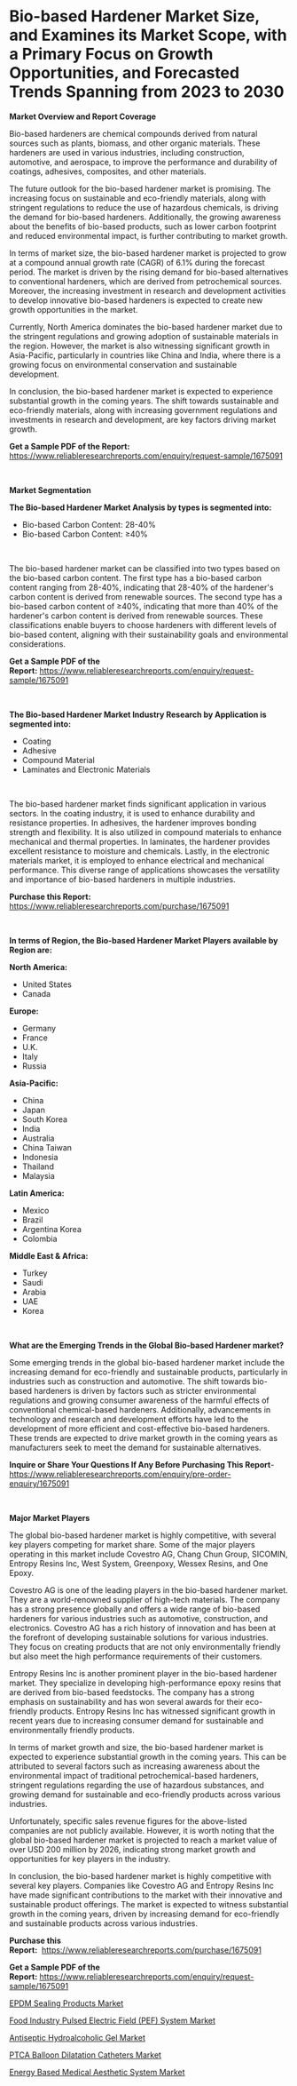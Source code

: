 <p><h1>Bio-based Hardener Market Size, and Examines its Market Scope, with a Primary Focus on Growth Opportunities, and Forecasted Trends Spanning from 2023 to 2030</h1></p><p><strong>Market Overview and Report Coverage</strong></p>
<p><p>Bio-based hardeners are chemical compounds derived from natural sources such as plants, biomass, and other organic materials. These hardeners are used in various industries, including construction, automotive, and aerospace, to improve the performance and durability of coatings, adhesives, composites, and other materials.</p><p>The future outlook for the bio-based hardener market is promising. The increasing focus on sustainable and eco-friendly materials, along with stringent regulations to reduce the use of hazardous chemicals, is driving the demand for bio-based hardeners. Additionally, the growing awareness about the benefits of bio-based products, such as lower carbon footprint and reduced environmental impact, is further contributing to market growth.</p><p>In terms of market size, the bio-based hardener market is projected to grow at a compound annual growth rate (CAGR) of 6.1% during the forecast period. The market is driven by the rising demand for bio-based alternatives to conventional hardeners, which are derived from petrochemical sources. Moreover, the increasing investment in research and development activities to develop innovative bio-based hardeners is expected to create new growth opportunities in the market.</p><p>Currently, North America dominates the bio-based hardener market due to the stringent regulations and growing adoption of sustainable materials in the region. However, the market is also witnessing significant growth in Asia-Pacific, particularly in countries like China and India, where there is a growing focus on environmental conservation and sustainable development.</p><p>In conclusion, the bio-based hardener market is expected to experience substantial growth in the coming years. The shift towards sustainable and eco-friendly materials, along with increasing government regulations and investments in research and development, are key factors driving market growth.</p></p>
<p><strong>Get a Sample PDF of the Report:</strong> <a href="https://www.reliableresearchreports.com/enquiry/request-sample/1675091">https://www.reliableresearchreports.com/enquiry/request-sample/1675091</a></p>
<p>&nbsp;</p>
<p><strong>Market Segmentation</strong></p>
<p><strong>The Bio-based Hardener Market Analysis by types is segmented into:</strong></p>
<p><ul><li>Bio-based Carbon Content: 28-40%</li><li>Bio-based Carbon Content: ≥40%</li></ul></p>
<p>&nbsp;</p>
<p><p>The bio-based hardener market can be classified into two types based on the bio-based carbon content. The first type has a bio-based carbon content ranging from 28-40%, indicating that 28-40% of the hardener's carbon content is derived from renewable sources. The second type has a bio-based carbon content of ≥40%, indicating that more than 40% of the hardener's carbon content is derived from renewable sources. These classifications enable buyers to choose hardeners with different levels of bio-based content, aligning with their sustainability goals and environmental considerations.</p></p>
<p><strong>Get a Sample PDF of the Report:</strong>&nbsp;<a href="https://www.reliableresearchreports.com/enquiry/request-sample/1675091">https://www.reliableresearchreports.com/enquiry/request-sample/1675091</a></p>
<p>&nbsp;</p>
<p><strong>The Bio-based Hardener Market Industry Research by Application is segmented into:</strong></p>
<p><ul><li>Coating</li><li>Adhesive</li><li>Compound Material</li><li>Laminates and Electronic Materials</li></ul></p>
<p>&nbsp;</p>
<p><p>The bio-based hardener market finds significant application in various sectors. In the coating industry, it is used to enhance durability and resistance properties. In adhesives, the hardener improves bonding strength and flexibility. It is also utilized in compound materials to enhance mechanical and thermal properties. In laminates, the hardener provides excellent resistance to moisture and chemicals. Lastly, in the electronic materials market, it is employed to enhance electrical and mechanical performance. This diverse range of applications showcases the versatility and importance of bio-based hardeners in multiple industries.</p></p>
<p><strong>Purchase this Report:</strong>&nbsp; <a href="https://www.reliableresearchreports.com/purchase/1675091">https://www.reliableresearchreports.com/purchase/1675091</a></p>
<p>&nbsp;</p>
<p><strong>In terms of Region, the Bio-based Hardener Market Players available by Region are:</strong></p>
<p>
    <p> <strong> North America: </strong>
        <ul>
            <li>United States</li>
            <li>Canada</li>
        </ul>
        </p> 
    <p> <strong> Europe: </strong>
        <ul>
            <li>Germany</li>
            <li>France</li>
            <li>U.K.</li>
            <li>Italy</li>
            <li>Russia</li>
        </ul>
        </p> 
    <p> <strong> Asia-Pacific: </strong>
        <ul>
            <li>China</li>
            <li>Japan</li>
            <li>South Korea</li>
            <li>India</li>
            <li>Australia</li>
            <li>China Taiwan</li>
            <li>Indonesia</li>
            <li>Thailand</li>
            <li>Malaysia</li>
        </ul>
        </p> 
    <p> <strong> Latin America: </strong>
        <ul>
            <li>Mexico</li>
            <li>Brazil</li>
            <li>Argentina Korea</li>
            <li>Colombia</li>
        </ul>
        </p> 
    <p> <strong> Middle East & Africa: </strong>
        <ul>
            <li>Turkey</li>
            <li>Saudi</li>
            <li>Arabia</li>
            <li>UAE</li>
            <li>Korea</li>
        </ul>
    </p>
    </p>
<p>&nbsp;</p>
<p><strong>What are the Emerging Trends in the Global Bio-based Hardener market?</strong></p>
<p><p>Some emerging trends in the global bio-based hardener market include the increasing demand for eco-friendly and sustainable products, particularly in industries such as construction and automotive. The shift towards bio-based hardeners is driven by factors such as stricter environmental regulations and growing consumer awareness of the harmful effects of conventional chemical-based hardeners. Additionally, advancements in technology and research and development efforts have led to the development of more efficient and cost-effective bio-based hardeners. These trends are expected to drive market growth in the coming years as manufacturers seek to meet the demand for sustainable alternatives.</p></p>
<p><strong>Inquire or Share Your Questions If Any Before Purchasing This Report</strong>- <a href="https://www.reliableresearchreports.com/enquiry/pre-order-enquiry/1675091">https://www.reliableresearchreports.com/enquiry/pre-order-enquiry/1675091</a></p>
<p>&nbsp;</p>
<p><strong>Major Market Players</strong></p>
<p><p>The global bio-based hardener market is highly competitive, with several key players competing for market share. Some of the major players operating in this market include Covestro AG, Chang Chun Group, SICOMIN, Entropy Resins Inc, West System, Greenpoxy, Wessex Resins, and One Epoxy.</p><p>Covestro AG is one of the leading players in the bio-based hardener market. They are a world-renowned supplier of high-tech materials. The company has a strong presence globally and offers a wide range of bio-based hardeners for various industries such as automotive, construction, and electronics. Covestro AG has a rich history of innovation and has been at the forefront of developing sustainable solutions for various industries. They focus on creating products that are not only environmentally friendly but also meet the high performance requirements of their customers.</p><p>Entropy Resins Inc is another prominent player in the bio-based hardener market. They specialize in developing high-performance epoxy resins that are derived from bio-based feedstocks. The company has a strong emphasis on sustainability and has won several awards for their eco-friendly products. Entropy Resins Inc has witnessed significant growth in recent years due to increasing consumer demand for sustainable and environmentally friendly products.</p><p>In terms of market growth and size, the bio-based hardener market is expected to experience substantial growth in the coming years. This can be attributed to several factors such as increasing awareness about the environmental impact of traditional petrochemical-based hardeners, stringent regulations regarding the use of hazardous substances, and growing demand for sustainable and eco-friendly products across various industries.</p><p>Unfortunately, specific sales revenue figures for the above-listed companies are not publicly available. However, it is worth noting that the global bio-based hardener market is projected to reach a market value of over USD 200 million by 2026, indicating strong market growth and opportunities for key players in the industry.</p><p>In conclusion, the bio-based hardener market is highly competitive with several key players. Companies like Covestro AG and Entropy Resins Inc have made significant contributions to the market with their innovative and sustainable product offerings. The market is expected to witness substantial growth in the coming years, driven by increasing demand for eco-friendly and sustainable products across various industries.</p></p>
<p><strong>Purchase this Report:</strong>&nbsp;&nbsp;<a href="https://www.reliableresearchreports.com/purchase/1675091">https://www.reliableresearchreports.com/purchase/1675091</a></p>
<p></p>
<p><strong>Get a Sample PDF of the Report:</strong>&nbsp;<a href="https://www.reliableresearchreports.com/enquiry/request-sample/1675091">https://www.reliableresearchreports.com/enquiry/request-sample/1675091</a></p>
<p><p><a href="https://www.linkedin.com/pulse/epdm-sealing-products-market-research-report-unlocks-analysis/">EPDM Sealing Products Market</a></p><p><a href="https://www.linkedin.com/pulse/food-industry-pulsed-electric-field-pef-system-market/">Food Industry Pulsed Electric Field (PEF) System Market</a></p><p><a href="https://www.linkedin.com/pulse/antiseptic-hydroalcoholic-gel-market-research-report-provides/">Antiseptic Hydroalcoholic Gel Market</a></p><p><a href="https://medium.com/@nelljian7548/ptca-balloon-dilatation-catheters-market-comprehensive-assessment-by-type-application-and-22a8f3db294e">PTCA Balloon Dilatation Catheters Market</a></p><p><a href="https://medium.com/@sanjoy753352/energy-based-medical-aesthetic-system-market-competitive-analysis-market-trends-and-forecast-to-700cc8198837">Energy Based Medical Aesthetic System Market</a></p></p>